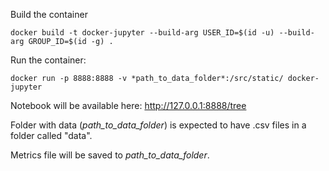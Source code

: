 Build the container
```commandline
docker build -t docker-jupyter --build-arg USER_ID=$(id -u) --build-arg GROUP_ID=$(id -g) .
```
Run the container:
```commandline
docker run -p 8888:8888 -v *path_to_data_folder*:/src/static/ docker-jupyter 
```
Notebook will be available here: http://127.0.0.1:8888/tree

Folder with data (*path_to_data_folder*) is expected to have .csv files in a folder called "data".

Metrics file will be saved to *path_to_data_folder*.
